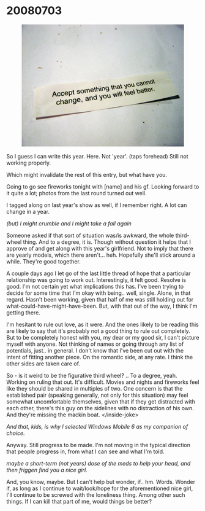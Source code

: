 # 20080703

<figure><img src="../../.gitbook/assets/20.jpg" alt=""><figcaption></figcaption></figure>

So I guess I can write this year. Here. Not 'year'. (taps forehead) Still not working properly.

Which might invalidate the rest of this entry, but what have you.

Going to go see fireworks tonight with \[name] and his gf. Looking forward to it quite a lot; photos from the last round turned out well.

I tagged along on last year's show as well, if I remember right. A lot can change in a year.

_(but) I might crumble and I might take a fall again_

Someone asked if that sort of situation was/is awkward, the whole third-wheel thing. And to a degree, it is. Though without question it helps that I approve of and get along with this year's girlfriend. Not to imply that there are yearly models, which there aren't... heh. Hopefully she'll stick around a while. They're good together.

A couple days ago I let go of the last little thread of hope that a particular relationship was going to work out. Interestingly, it felt good. Resolve is good. I'm not certain yet what implications this has. I've been trying to decide for some time that I'm okay with being.. well, single. Alone, in that regard. Hasn't been working, given that half of me was still holding out for what-could-have-might-have-been. But, with that out of the way, I think I'm getting there.

I'm hesitant to rule out love, as it were. And the ones likely to be reading this are likely to say that it's probably not a good thing to rule out completely. But to be completely honest with you, my dear or my good sir, I can't picture myself with anyone. Not thinking of names or going through any list of potentials, just.. in general. I don't know that I've been cut out with the intent of fitting another piece. On the romantic side, at any rate. I think the other sides are taken care of.

So - is it weird to be the figurative third wheel? .. To a degree, yeah. Working on ruling that out. It's difficult. Movies and nights and fireworks feel like they should be shared in multiples of two. One concern is that the established pair (speaking generally, not only for this situation) may feel somewhat uncomfortable themselves, given that if they get distracted with each other, there's this guy on the sidelines with no distraction of his own. And they're missing the mackin boat. \</inside-joke>

_And that, kids, is why I selected Windows Mobile 6 as my companion of choice._

Anyway. Still progress to be made. I'm not moving in the typical direction that people progress in, from what I can see and what I'm told.

_maybe a short-term (not years) dose of the meds to help your head, and then friggen find you a nice girl._

And, you know, maybe. But I can't help but wonder, if.. hm. Words. Wonder if, as long as I continue to wait/look/hope for the aforementioned nice girl, I'll continue to be screwed with the loneliness thing. Among other such things. If I can kill that part of me, would things be better?
